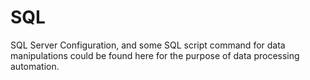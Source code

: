 SQL
===

SQL Server Configuration, and some SQL script command for data manipulations could be found here for the purpose of data processing automation.

